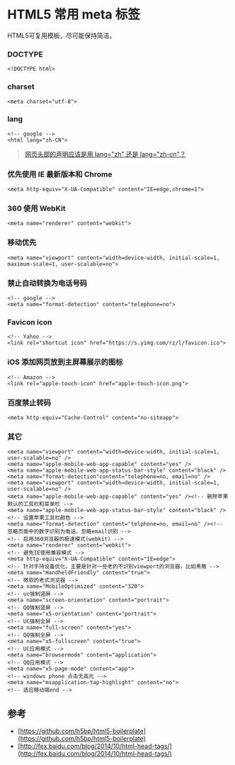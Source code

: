 # HTML5 常用 meta 标签

HTML5可复用模板，尽可能保持简洁。

### DOCTYPE

	<!DOCTYPE html>

### charset

	<meta charset="utf-8">

### lang
	
	<!-- google -->
	<html lang="zh-CN"> 

> [网页头部的声明应该是用 lang="zh" 还是 lang="zh-cn"？](https://www.zhihu.com/question/20797118)


### 优先使用 IE 最新版本和 Chrome

	<meta http-equiv="X-UA-Compatible" content="IE=edge,chrome=1">

### 360 使用 WebKit

	<meta name="renderer" content="webkit">

### 移动优先

	<meta name="viewport" content="width=device-width, initial-scale=1, maximum-scale=1, user-scalable=no">

### 禁止自动转换为电话号码

	<!-- google -->
    <meta name="format-detection" content="telephone=no">

### Favicon icon

	<!-- Yahoo -->
    <link rel="shortcut icon" href="https://s.yimg.com/rz/l/favicon.ico">

### iOS 添加网页放到主屏幕展示的图标
	
	<!-- Amazon -->
	<link rel="apple-touch-icon" href="apple-touch-icon.png">

### 百度禁止转码

	<meta http-equiv="Cache-Control" content="no-siteapp">

### 其它

	<meta name="viewport" content="width=device-width, initial-scale=1, user-scalable=no" />
	<meta name="apple-mobile-web-app-capable" content="yes" />
	<meta name="apple-mobile-web-app-status-bar-style" content="black" />
	<meta name="format-detection"content="telephone=no, email=no" />
	<meta name="viewport" content="width=device-width, initial-scale=1, user-scalable=no" />
	<meta name="apple-mobile-web-app-capable" content="yes" /><!-- 删除苹果默认的工具栏和菜单栏 -->
	<meta name="apple-mobile-web-app-status-bar-style" content="black" /><!-- 设置苹果工具栏颜色 -->
	<meta name="format-detection" content="telphone=no, email=no" /><!-- 忽略页面中的数字识别为电话，忽略email识别 -->
	<!-- 启用360浏览器的极速模式(webkit) -->
	<meta name="renderer" content="webkit">
	<!-- 避免IE使用兼容模式 -->
	<meta http-equiv="X-UA-Compatible" content="IE=edge">
	<!-- 针对手持设备优化，主要是针对一些老的不识别viewport的浏览器，比如黑莓 -->
	<meta name="HandheldFriendly" content="true">
	<!-- 微软的老式浏览器 -->
	<meta name="MobileOptimized" content="320">
	<!-- uc强制竖屏 -->
	<meta name="screen-orientation" content="portrait">
	<!-- QQ强制竖屏 -->
	<meta name="x5-orientation" content="portrait">
	<!-- UC强制全屏 -->
	<meta name="full-screen" content="yes">
	<!-- QQ强制全屏 -->
	<meta name="x5-fullscreen" content="true">
	<!-- UC应用模式 -->
	<meta name="browsermode" content="application">
	<!-- QQ应用模式 -->
	<meta name="x5-page-mode" content="app">
	<!-- windows phone 点击无高光 -->
	<meta name="msapplication-tap-highlight" content="no">
	<!-- 适应移动端end -->


## 参考

* [https://github.com/h5bp/html5-boilerplate](https://github.com/h5bp/html5-boilerplate)
* [http://fex.baidu.com/blog/2014/10/html-head-tags/](http://fex.baidu.com/blog/2014/10/html-head-tags/)